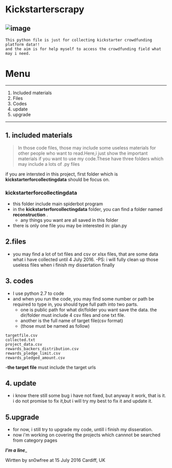 

# Kickstarterscrapy
![image](https://travis-ci.org/sn0wfree/spider_for_kickstarterCFP.svg?branch=master)
-------------------------------------------------
```
This python file is just for collecting kickstarter crowdfunding platform data!!
and the aim is for help myself to access the crowdfunding field what may i need.
```
# Menu
------------------------------------------------
1. Included materials
2. Files
3. Codes
4. update
5. upgrade

-----------------------------------------------

## 1. included materials
>In those code files, those may include some useless materials for other people who want to read.Here,i just show the important materials if you want to use my code.These have three folders which may include a lots of .py files

if you are intersted in this project, first folder which is **kickstarterforcollectingdata** should be focus on.

### **kickstarterforcollectingdata**
- this folder include main spiderbot program
- in the **kickstarterforcollectingdata** folder, you can find a folder named **reconstruction** . 
	- any things you want are all saved in this folder
- there is only one file you may be interested in: plan.py
	

## 2.files
- you may find a lot of txt files and csv or xlsx files, that are some data what i have collected until 4 July 2016. 
-PS: i will fully clean up those useless files when i finish my dissertation finally

## 3. codes
- I use python 2.7 to code  
- and when you run the code, you may find some number or path be required to type in, you should type full path into two parts.
	- one is public path for what dir/folder you want save the data. the dir/folder must include 4 csv files and one txt file.
	- another is the full name of target file(csv format) 
	- (those must be named as follow)
```
targetfile.csv
collected.txt
project_data.csv
rewards_backers_distribution.csv
rewards_pledge_limit.csv
rewards_pledged_amount.csv 				
```
	
-**the target file**  must include the target urls
## 4. update
- i know there still some bug i have not fixed, but anyway it work, that is it. i do not promise to fix it,but i will try my best to fix it and update it.
 

## 5.upgrade
- for now, i still try to upgrade my code, untill i finish my disseration.
- now i'm working on covering the projects which  cannnot be searched from category pages






___________________________I'm a line____________________________

Wirtten by sn0wfree at 15 July 2016 Cardiff, UK

	
	
	
	
